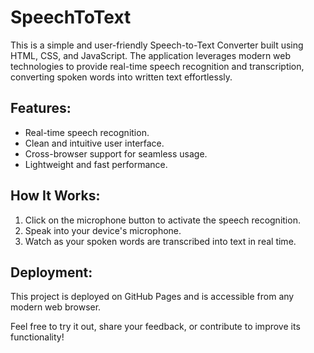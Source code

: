 # SpeechToText
This is a simple and user-friendly Speech-to-Text Converter built using HTML, CSS, and JavaScript. The application leverages modern web technologies to provide real-time speech recognition and transcription, converting spoken words into written text effortlessly.

## Features:
- Real-time speech recognition.
- Clean and intuitive user interface.
- Cross-browser support for seamless usage.
- Lightweight and fast performance.

## How It Works:
1. Click on the microphone button to activate the speech recognition.
2. Speak into your device's microphone.
3. Watch as your spoken words are transcribed into text in real time.

## Deployment:
This project is deployed on GitHub Pages and is accessible from any modern web browser. 

Feel free to try it out, share your feedback, or contribute to improve its functionality!
